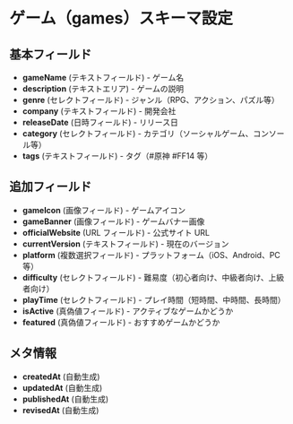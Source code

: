 # ゲーム（games）スキーマ設定

## 基本フィールド

- **gameName** (テキストフィールド) - ゲーム名
- **description** (テキストエリア) - ゲームの説明
- **genre** (セレクトフィールド) - ジャンル（RPG、アクション、パズル等）
- **company** (テキストフィールド) - 開発会社
- **releaseDate** (日時フィールド) - リリース日
- **category** (セレクトフィールド) - カテゴリ（ソーシャルゲーム、コンソール等）
- **tags** (テキストフィールド) - タグ（#原神 #FF14 等）

## 追加フィールド

- **gameIcon** (画像フィールド) - ゲームアイコン
- **gameBanner** (画像フィールド) - ゲームバナー画像
- **officialWebsite** (URL フィールド) - 公式サイト URL
- **currentVersion** (テキストフィールド) - 現在のバージョン
- **platform** (複数選択フィールド) - プラットフォーム（iOS、Android、PC 等）
- **difficulty** (セレクトフィールド) - 難易度（初心者向け、中級者向け、上級者向け）
- **playTime** (セレクトフィールド) - プレイ時間（短時間、中時間、長時間）
- **isActive** (真偽値フィールド) - アクティブなゲームかどうか
- **featured** (真偽値フィールド) - おすすめゲームかどうか

## メタ情報

- **createdAt** (自動生成)
- **updatedAt** (自動生成)
- **publishedAt** (自動生成)
- **revisedAt** (自動生成)
